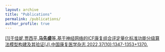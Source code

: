 ```yaml
---
layout: archive
title: "Publications"
permalink: /publications/
author_profile: true
---
```


<!--

{% if author.googlescholar %}
  You can also find my articles on <u><a href="{{author.googlescholar}}">my Google Scholar profile</a>.</u>
{% endif %}

{% include base_path %}

{% for post in site.publications reversed %}
  {% include archive-single.html %}
{% endfor %}

-->

[[1]于佳妮,贾西平,**马先盛**等.基于神经网络的ICF康复组合评定量化标准功能分级算法模型构建及其验证[J].中国康复医学杂志,2022,37(10):1347-1353+1370.]( https://kns.cnki.net/kcms2/article/abstract?v=OF-ZeHn9XyWNgpz8e29M6COuFORMTJi15BrO1wAFcRJ8uhm9cvb8HEKeEnwAU86hXoqlI_sh1R5BlubYDQU7X678zJxsTbqimm4T762HOnW54hkbfI0GnsRoVA9c4RoO&uniplatform=NZKPT&language=CHS)
